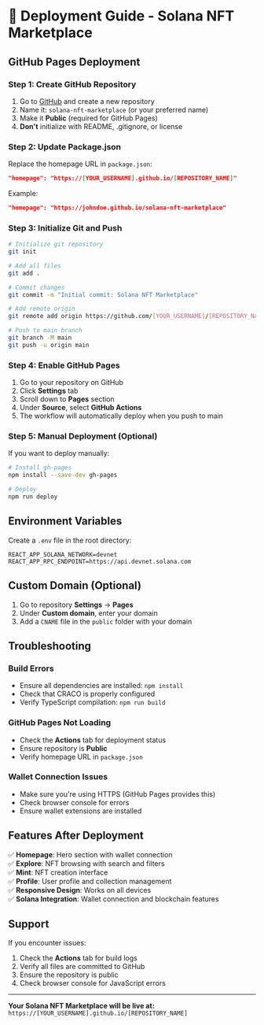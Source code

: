 # 🚀 Deployment Guide - Solana NFT Marketplace

## GitHub Pages Deployment

### Step 1: Create GitHub Repository

1. Go to [GitHub](https://github.com) and create a new repository
2. Name it: `solana-nft-marketplace` (or your preferred name)
3. Make it **Public** (required for GitHub Pages)
4. **Don't** initialize with README, .gitignore, or license

### Step 2: Update Package.json

Replace the homepage URL in `package.json`:

```json
"homepage": "https://[YOUR_USERNAME].github.io/[REPOSITORY_NAME]"
```

Example:
```json
"homepage": "https://johndoe.github.io/solana-nft-marketplace"
```

### Step 3: Initialize Git and Push

```bash
# Initialize git repository
git init

# Add all files
git add .

# Commit changes
git commit -m "Initial commit: Solana NFT Marketplace"

# Add remote origin
git remote add origin https://github.com/[YOUR_USERNAME]/[REPOSITORY_NAME].git

# Push to main branch
git branch -M main
git push -u origin main
```

### Step 4: Enable GitHub Pages

1. Go to your repository on GitHub
2. Click **Settings** tab
3. Scroll down to **Pages** section
4. Under **Source**, select **GitHub Actions**
5. The workflow will automatically deploy when you push to main

### Step 5: Manual Deployment (Optional)

If you want to deploy manually:

```bash
# Install gh-pages
npm install --save-dev gh-pages

# Deploy
npm run deploy
```

## Environment Variables

Create a `.env` file in the root directory:

```env
REACT_APP_SOLANA_NETWORK=devnet
REACT_APP_RPC_ENDPOINT=https://api.devnet.solana.com
```

## Custom Domain (Optional)

1. Go to repository **Settings** → **Pages**
2. Under **Custom domain**, enter your domain
3. Add a `CNAME` file in the `public` folder with your domain

## Troubleshooting

### Build Errors
- Ensure all dependencies are installed: `npm install`
- Check that CRACO is properly configured
- Verify TypeScript compilation: `npm run build`

### GitHub Pages Not Loading
- Check the **Actions** tab for deployment status
- Ensure repository is **Public**
- Verify homepage URL in `package.json`

### Wallet Connection Issues
- Make sure you're using HTTPS (GitHub Pages provides this)
- Check browser console for errors
- Ensure wallet extensions are installed

## Features After Deployment

✅ **Homepage**: Hero section with wallet connection  
✅ **Explore**: NFT browsing with search and filters  
✅ **Mint**: NFT creation interface  
✅ **Profile**: User profile and collection management  
✅ **Responsive Design**: Works on all devices  
✅ **Solana Integration**: Wallet connection and blockchain features  

## Support

If you encounter issues:
1. Check the **Actions** tab for build logs
2. Verify all files are committed to GitHub
3. Ensure the repository is public
4. Check browser console for JavaScript errors

---

**Your Solana NFT Marketplace will be live at:**  
`https://[YOUR_USERNAME].github.io/[REPOSITORY_NAME]` 